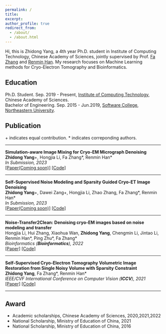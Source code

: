 ```yaml
---
permalink: /
title: 
excerpt: 
author_profile: true
redirect_from: 
  - /about/
  - /about.html
---
```


Hi, this is Zhidong Yang, a 4th year Ph.D. student in Institute of Computing Technology, Chinese Academy of Sciences, jointly supervised by Prof. [Fa Zhang](http://www.ict.ac.cn/sourcedb_2018_ict_cas/cn/jssrck/200909/t20090917_2496774.html) and [Renmin Han](https://faculty.sdu.edu.cn/hanrenmin/en/zhym/990737/list/index.htm). My research focuses on Machine Learning methods for Cryo-Electron Tomography and Bioinformatics.

## Education

Ph.D. Student. Sep. 2019 - Present, [Institute of Computing Technology](http://english.ict.cas.cn/), Chinese Academy of Sciences.<br>
Bachelor of Engineering. Sep. 2015 - Jun.2019, [Software College](http://sc.neu.edu.cn/english/main.htm), [Northeastern University](http://english.neu.edu.cn/).

## Publication

\+ indicates equal contribution. \* indicates correponding authors.

---

<b>Simulation-aware Image Mixing for Cryo-EM Micrograph Denoising</b><br>
<b>Zhidong Yang</b>\+, Hongjia Li, Fa Zhang\*, Renmin Han\*<br>
<i>In Submission, 2023</i><br>
[[Paper(Coming soon)]](https://arxiv.org) [[Code]](https://github.com)<br>

---

<b>Self-Supervised Noise Modeling and Sparsity Guided Cryo-ET Image Denoising</b><br>
<b>Zhidong Yang</b>\+, Dawei Zang\+, Hongjia Li, Zhao Zhang, Fa Zhang\*, Renmin Han\*<br>
<i>In Submission, 2023</i><br>
[[Paper(Coming soon)]](https://arxiv.org) [[Code]](https://github.com)<br>

---

<b>Noise-Transfer2Clean: Denoising cryo-EM images based on noise modeling and transfer</b><br>
Hongjia Li, Hui Zhang, Xiaohua Wan, <b>Zhidong Yang</b>, Chengmin Li, Jintao Li, Renmin Han\*, Ping Zhu\*, Fa Zhang\*<br>
<i>Bioinformatics (<b>Bioinformatics</b>), 2022</i><br>
[[Paper]](https://academic.oup.com/bioinformatics/article/38/7/2022/6522116) [[Code]](https://github.com/Lihongjia-ict/NoiseTransfer2Clean)<br>

---

<b>Self-Supervised Cryo-Electron Tomography Volumetric Image Restoration from Single Noisy Volume with Sparsity Constraint</b><br>
<b>Zhidong Yang</b>, Fa Zhang\*, Renmin Han\*<br>
<i>IEEE/CVF International Conference on Computer Vision (<b>ICCV</b>), 2021</i><br>
[[Paper]](https://ieeexplore.ieee.org/document/9710157) [[Code]](https://github.com/icthrm/SC-Net)<br>

---

## Award

+ Academic scholarships, Chinese Academy of Sciences, 2020,2021,2022
+ National Scholarship, Ministry of Education of China, 2021
+ National Scholarship, Ministry of Education of China, 2016
